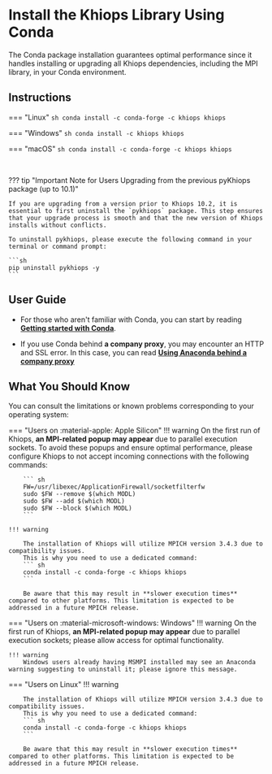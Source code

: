 # Install the Khiops Library Using Conda 

The Conda package installation guarantees optimal performance since it handles installing or upgrading all Khiops dependencies, including the MPI library, in your Conda environment. 

## Instructions

=== "Linux"
    ``` sh
    conda install -c conda-forge -c khiops khiops
    ```
    
=== "Windows"
    ``` sh
    conda install -c khiops khiops
    ```

=== "macOS"
    ``` sh
    conda install -c conda-forge -c khiops khiops
    ```

<br>

??? tip "Important Note for Users Upgrading from the previous pyKhiops package (up to 10.1)"
    
    If you are upgrading from a version prior to Khiops 10.2, it is essential to first uninstall the `pykhiops` package. This step ensures that your upgrade process is smooth and that the new version of Khiops installs without conflicts.

    To uninstall pykhiops, please execute the following command in your terminal or command prompt:

    ```sh
    pip uninstall pykhiops -y
    ```

## User Guide

- For those who aren't familiar with Conda, you can start by reading [**Getting started with Conda**][conda-user-guide].

[conda-user-guide]: https://conda.io/projects/conda/en/latest/user-guide/getting-started.html

- If you use Conda behind **a company proxy**, you may encounter an HTTP and SSL error. In this case, you can read [**Using Anaconda behind a company proxy**][proxy-conda] 

[proxy-conda]: https://docs.anaconda.com/free/anaconda/configurations/proxy/


## What You Should Know

You can consult the limitations or known problems corresponding to your operating system:

=== "Users on :material-apple: Apple Silicon"
    !!! warning 
        On the first run of Khiops, **an MPI-related popup may appear** due to parallel execution sockets. To avoid these popups and ensure optimal performance, please configure Khiops to not accept incoming connections with the following commands:

        ``` sh
        FW=/usr/libexec/ApplicationFirewall/socketfilterfw 
        sudo $FW --remove $(which MODL)
        sudo $FW --add $(which MODL)
        sudo $FW --block $(which MODL)
        ```
    
    !!! warning 

        The installation of Khiops will utilize MPICH version 3.4.3 due to compatibility issues. 
        This is why you need to use a dedicated command:
        ``` sh
        conda install -c conda-forge -c khiops khiops
        ```
            
        Be aware that this may result in **slower execution times** compared to other platforms. This limitation is expected to be addressed in a future MPICH release.

=== "Users on :material-microsoft-windows: Windows"
    !!! warning 
        On the first run of Khiops, **an MPI-related popup may appear** due to parallel execution sockets; please allow access for optimal functionality.

    !!! warning 
        Windows users already having MSMPI installed may see an Anaconda warning suggesting to uninstall it; please ignore this message.


=== "Users on Linux"
    !!! warning 

        The installation of Khiops will utilize MPICH version 3.4.3 due to compatibility issues. 
        This is why you need to use a dedicated command:
        ``` sh
        conda install -c conda-forge -c khiops khiops
        ```
            
        Be aware that this may result in **slower execution times** compared to other platforms. This limitation is expected to be addressed in a future MPICH release.


    


<br>
